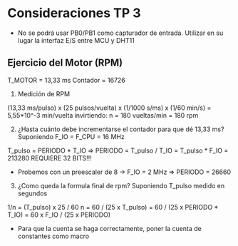 # Consideraciones TP 3

- No se podrá usar PB0/PB1 como capturador de entrada. Utilizar en su lugar la interfaz E/S entre MCU y DHT11

## Ejercicio del Motor (RPM)
T_MOTOR = 13,33 ms
Contador = 16726

1) Medición de RPM

(13,33 ms/pulso) x (25 pulsos/vuelta) x (1/1000 s/ms) x (1/60 min/s) = 5,55*10^-3 min/vuelta
invirtiendo: n = 180 vueltas/min = 180 rpm

2) ¿Hasta cuánto debe incrementarse el contador para que dé 13,33 ms?
Suponiendo F_IO = F_CPU = 16 MHz

T_pulso = PERIODO * T_IO => PERIODO = T_pulso / T_IO = T_pulso * F_IO = 213280
REQUIERE 32 BITS!!!

- Probemos con un preescaler de 8 -> F_IO = 2 MHz => PERIODO = 26660

3) ¿Como queda la formula final de rpm?
Suponiendo T_pulso medido en segundos

1/n = (T_pulso) x 25 / 60 
n = 60 / (25 x T_pulso) = 60 / (25 x PERIODO * T_IO) = 60 x F_IO / (25 x PERIODO)

- Para que la cuenta se haga correctamente, poner la cuenta de constantes como macro

